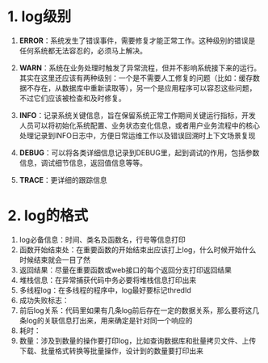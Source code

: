 # 1. log级别

1. **ERROR**：系统发生了错误事件，需要修复才能正常工作。这种级别的错误是任何系统都无法容忍的，必须马上解决。

2. **WARN**：系统在业务处理时触发了异常流程，但并不影响系统接下来的运行。其实在这里还应该有两种级别：一个是不需要人工修复的问题（比如：缓存数据不存在，从数据库中重新读取等），另一个是应用程序可以容忍这些问题，不过它们应该被检查和及时修复。

3. **INFO**：记录系统关键信息，旨在保留系统正常工作期间关键运行指标，开发人员可以将初始化系统配置、业务状态变化信息，或者用户业务流程中的核心处理记录到INFO日志中，方便日常运维工作以及错误回溯时上下文场景复现

4. **DEBUG**：可以将各类详细信息记录到DEBUG里，起到调试的作用，包括参数信息，调试细节信息，返回值信息等等。

5. **TRACE**：更详细的跟踪信息

# 2. log的格式

1. log必备信息：时间、类名及函数名，行号等信息打印
2. 函数开始结束处：在重要函数的开始结束出应该打上log，什么时候开始什么时候结束就会一目了然
3. 返回结果：尽量在重要函数或web接口的每个返回分支打印返回结果
4. 堆栈信息：在异常捕获代码中务必要将堆栈信息打印出来
5. 多线程log：在多线程的程序中，log最好要标记thredId
6. 成功失败标志：
7. 前后log关系：代码里如果有几条log前后存在一定的数据关系，那么要将这几条log的关联信息打出来，用来确定是针对同一个响应的
8. 耗时：
9. 数量：涉及到数量的操作要打印log，比如查询数据库和批量拷贝文件、上传下载、批量格式转换等批量操作，设计到的数量要打印出来

